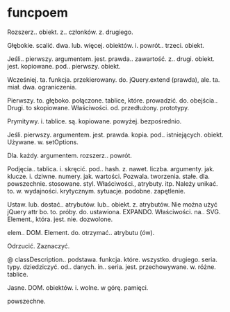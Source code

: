 funcpoem
========

Rozszerz.. obiekt. z.. członków. z. drugiego.

Głębokie. scalić. dwa. lub. więcej. obiektów. i. powrót.. trzeci. obiekt.

Jeśli.. pierwszy. argumentem. jest. prawda.. zawartość. z.. drugi. obiekt. jest. kopiowane. pod.. pierwszy. obiekt.

Wcześniej. ta. funkcja. przekierowany. do. jQuery.extend (prawda), ale. ta. miał. dwa. ograniczenia.

Pierwszy. to. głęboko. połączone. tablice, które. prowadzić. do. obejścia.. Drugi. to skopiowane. Właściwości. od. przedłużony. prototypy.

Prymitywy. i. tablice. są. kopiowane. powyżej. bezpośrednio.

Jeśli. pierwszy. argumentem. jest. prawda. kopia. pod.. istniejących. obiekt. Używane. w. setOptions.

Dla. każdy. argumentem. rozszerz.. powrót.

Podjęcia.. tablica. i. skręcić. pod.. hash. z. nawet. liczba. argumenty. jak. klucze. i. dziwne. numery. jak. wartości. Pozwala. tworzenia. stałe. dla. powszechnie. stosowane. styl. Właściwości., atrybuty. itp. Należy unikać. to. w. wydajności. krytycznym. sytuacje. podobne. zapętlenie.

  Ustaw. lub. dostać.. atrybutów. lub.. obiekt. z. atrybutów. Nie można użyć jQuery attr bo. to. próby. do. ustawiona. EXPANDO. Właściwości. na.. SVG. Element., która. jest. nie. dozwolone.

elem.. DOM. Element. do. otrzymać.. atrybutu (ów).

Odrzucić.
Zaznaczyć.

@ classDescription.. podstawa. funkcja. które. wszystko. drugiego. seria. typy. dziedziczyć. od.. danych. in.. seria. jest. przechowywane.
  w. różne. tablice.

  Jasne. DOM. obiektów. i. wolne. w górę. pamięci.

powszechne. 
